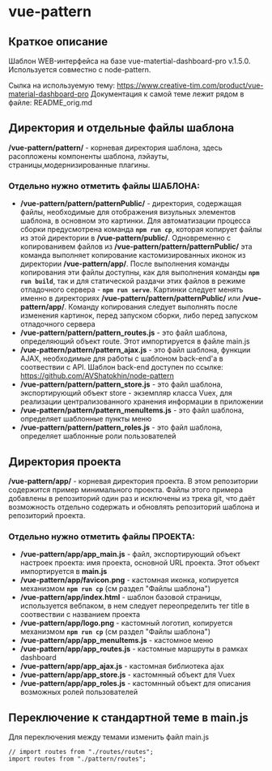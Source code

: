 # vue-pattern

## Краткое описание

Шаблон WEB-интерфейса на базе vue-matertial-dashboard-pro v.1.5.0. Используется совместно с node-pattern.

Сылка на используемую тему: https://www.creative-tim.com/product/vue-material-dashboard-pro
Документация к самой теме лежит рядом в файле: README_orig.md

## Директория и отдельные файлы шаблона

**/vue-pattern/pattern/** - корневая директория шаблона, здесь расопложены компоненты шаблона, лэйауты, страницы,модернизированные плагины.

### Отдельно нужно отметить файлы ШАБЛОНА:
 * **/vue-pattern/pattern/patternPublic/** - директория, содержащая файлы, необходимые для отображения визульных элементов шаблона, в основном это картинки. Для автоматизации процесса сборки предусмотрена команда **`npm run cp`**, которая копирует файлы из этой директории в **/vue-pattern/public/**. Одновременно с копированивем файлов из **/vue-pattern/pattern/patternPublic/** эта команда выполняет копирование кастомизированных иконок из директории **/vue-pattern/app/**. После выполнения команды копирования эти файлы доступны, как для выполнения команды **`npm run build`**, так и для статической раздачи этих файлов в режиме отладочного сервера - **`npm run serve`**. Картинки следует менять именно в директориях **/vue-pattern/pattern/patternPublic/** или **/vue-pattern/app/**. Команду копирования следует выполнять после изменения картинок, перед запуском сборки, либо перед запуском отладочного сервера
 * **/vue-pattern/pattern/pattern_routes.js** - это файл шаблона, определяющий объект route. Этот импортируется в файле main.js
 * **/vue-pattern/pattern/pattern_ajax.js** - это файл шаблона, функции AJAX, необходимые для работы с шаблоном back-end'а в соотвествии с API. Шаблон back-end доступен по ссылке: https://github.com/AVShatokhin/node-pattern   
 * **/vue-pattern/pattern/pattern_store.js** - это файл шаблона, экспортирующий объект store - экземпляр класса Vuex, для реализации централизованного хранения информации в приложении
 * **/vue-pattern/pattern/pattern_menuItems.js** - это файл шаблона, определяет шаблонные пункты меню
 * **/vue-pattern/pattern/pattern_roles.js** - это файл шаблона, определяет шаблонные роли пользователей

## Директория проекта 

**/vue-pattern/app/** - корневая директория проекта. В этом репозитории содержится пример минимального проекта. Файлы этого примера добавлены в репозиторий один раз и исключены из трека git, что даёт возможность отдельно содержать и обновлять репозиторий шаблона и репозиторий проекта.

### Отдельно нужно отметить файлы ПРОЕКТА:

  * **/vue-pattern/app/app_main.js** - файл, экспортирующий объект настроек проекта: имя проекта, основной URL проекта. Этот объект импортируется в **main.js**
  * **/vue-pattern/app/favicon.png** - кастомная иконка, копируется механизмом **`npm run cp`** (см раздел "Файлы шаблона")
  * **/vue-pattern/app/index.html** - шаблон базовой страницы, используется вебпаком, в нем следует переопределить тег title в соотвествии с названием проекта
  * **/vue-pattern/app/logo.png** - кастомный логотип, копируется механизмом **`npm run cp`** (см раздел "Файлы шаблона")
  * **/vue-pattern/app/app_menuItems.js** - кастомное меню
  * **/vue-pattern/app/app_routes.js** - кастомные маршруты в рамках dashboard
  * **/vue-pattern/app/app_ajax.js** - кастомная библиотека ajax
  * **/vue-pattern/app/app_store.js** - кастомнный объект для Vuex
  * **/vue-pattern/app/app_roles.js** - кастомнный объект для описания возможных ролей пользователей
  
## Переключение к стандартной теме в main.js

Для переключения между темами изменить файл main.js

```
// import routes from "./routes/routes";
import routes from "./pattern/routes";
```
